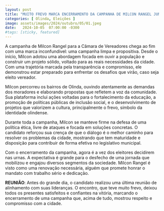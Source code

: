 ```yaml
---
layout: post
title: "MUITO FREVO MARCA ENCERRAMENTO DA CAMPANHA DE MILCON RANGEL JUNTO AS LIDERANÇAS"
categories: [ Olinda, Eleições ]
image: assets/images/2024/outubro/05/01.jpeg
date:   2024-10-05  07:00:00 -0300
#tags: [sticky, featured]
---
```

A campanha de Milcon Rangel para a Câmara de Vereadores chega ao fim com uma marca inconfundível: uma campanha limpa e propositiva. Desde o início, Milcon adotou uma abordagem focada em ouvir a população e construir um projeto sólido, voltado para as reais necessidades da cidade. Com uma trajetória marcada pela transparência e compromisso, ele demonstrou estar preparado para enfrentar os desafios que virão, caso seja eleito vereador.

Milcon percorreu os bairros de Olinda, ouvindo atentamente as demandas dos moradores e elaborando propostas que refletem a voz da comunidade. Sua plataforma inclui ações voltadas para o fortalecimento da educação, a promoção de políticas públicas de inclusão social, e o desenvolvimento de projetos que valorizem a cultura, principalmente o frevo, símbolo da identidade olindense.

Durante toda a campanha, Milcon se manteve firme na defesa de uma política ética, livre de ataques e focada em soluções concretas. O candidato reforçou sua crença de que o diálogo é o melhor caminho para resolver os problemas da cidade, mostrando que tem maturidade e disposição para contribuir de forma efetiva no legislativo municipal.

Com o encerramento da campanha, agora é a vez dos eleitores decidirem nas urnas. A expectativa é grande para o desfecho de uma jornada que mobilizou e engajou diversos segmentos da sociedade. Milcon Rangel é visto como uma renovação necessária, alguém que promete honrar o mandato com trabalho sério e dedicação.

**REUNIÃO**: Antes do grande dia, o candidato realizou uma última reunião de alinhamento com suas lideranças. O encontro, que teve muito frevo, deixou todos os presentes satisfeitos e confiantes na vitória, marcando o encerramento de uma campanha que, acima de tudo, mostrou respeito e compromisso com a cidade.